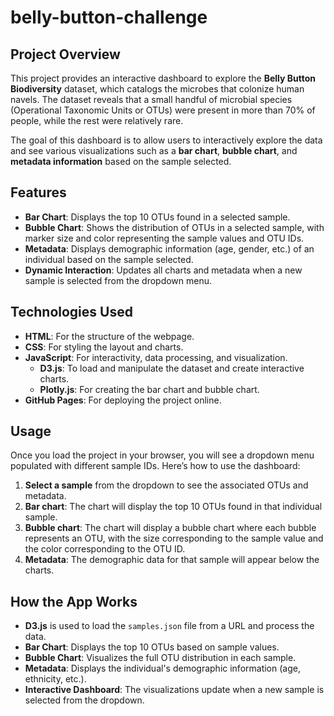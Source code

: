 # belly-button-challenge

## Project Overview
This project provides an interactive dashboard to explore the **Belly Button Biodiversity** dataset, which catalogs the microbes that colonize human navels. The dataset reveals that a small handful of microbial species (Operational Taxonomic Units or OTUs) were present in more than 70% of people, while the rest were relatively rare.

The goal of this dashboard is to allow users to interactively explore the data and see various visualizations such as a **bar chart**, **bubble chart**, and **metadata information** based on the sample selected.

## Features
- **Bar Chart**: Displays the top 10 OTUs found in a selected sample.
- **Bubble Chart**: Shows the distribution of OTUs in a selected sample, with marker size and color representing the sample values and OTU IDs.
- **Metadata**: Displays demographic information (age, gender, etc.) of an individual based on the sample selected.
- **Dynamic Interaction**: Updates all charts and metadata when a new sample is selected from the dropdown menu.

## Technologies Used
- **HTML**: For the structure of the webpage.
- **CSS**: For styling the layout and charts.
- **JavaScript**: For interactivity, data processing, and visualization.
    - **D3.js**: To load and manipulate the dataset and create interactive charts.
    - **Plotly.js**: For creating the bar chart and bubble chart.
- **GitHub Pages**: For deploying the project online.

## Usage
Once you load the project in your browser, you will see a dropdown menu populated with different sample IDs. Here’s how to use the dashboard:

1. **Select a sample** from the dropdown to see the associated OTUs and metadata.
2. **Bar chart**: The chart will display the top 10 OTUs found in that individual sample.
3. **Bubble chart**: The chart will display a bubble chart where each bubble represents an OTU, with the size corresponding to the sample value and the color corresponding to the OTU ID.
4. **Metadata**: The demographic data for that sample will appear below the charts.

## How the App Works
- **D3.js** is used to load the `samples.json` file from a URL and process the data.
- **Bar Chart**: Displays the top 10 OTUs based on sample values.
- **Bubble Chart**: Visualizes the full OTU distribution in each sample.
- **Metadata**: Displays the individual's demographic information (age, ethnicity, etc.).
- **Interactive Dashboard**: The visualizations update when a new sample is selected from the dropdown.


